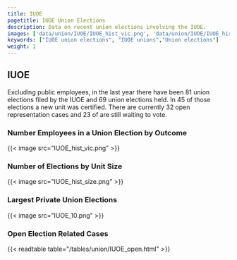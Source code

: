 ```yaml
---
title: IUOE
pagetitle: IUOE Union Elections
description: Data on recent union elections involving the IUOE.
images: ['data/union/IUOE/IUOE_hist_vic.png', 'data/union/IUOE/IUOE_hist_size.png', 'data/union/IUOE/IUOE_10.png']
keywords: ["IUOE union elections", "IUOE unions","Union elections"]
weight: 1
---
```

##  IUOE

Excluding public employees, in the last year there have been 81 union elections filed by the IUOE and 69 union elections held. In 45 of those elections a new unit was certified. There are currently 32 open representation cases and 23 of are still waiting to vote.

### Number Employees in a Union Election by Outcome
{{< image src="IUOE_hist_vic.png" >}}

### Number of Elections by Unit Size
{{< image src="IUOE_hist_size.png" >}}

### Largest Private Union Elections
{{< image src="IUOE_10.png" >}}

### Open Election Related Cases
{{< readtable table="/tables/union/IUOE_open.html" >}}

